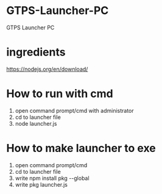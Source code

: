 # GTPS-Launcher-PC
GTPS Launcher PC

# ingredients
https://nodejs.org/en/download/

# How to run with cmd
1. open command prompt/cmd with administrator
2. cd to launcher file
3. node launcher.js

# How to make launcher to exe
1. open command prompt/cmd
2. cd to launcher file
3. write npm install pkg --global
4. write pkg launcher.js
